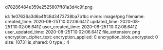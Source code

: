 d78286484e359e2525807ff81a3d4c9f.png

id: 1e07626a3d6a4ffc8d3473738ba7b1bc
mime: image/png
filename: 
created_time: 2020-08-25T10:02:06.641Z
updated_time: 2020-08-25T10:02:06.641Z
user_created_time: 2020-08-25T10:02:06.641Z
user_updated_time: 2020-08-25T10:02:06.641Z
file_extension: png
encryption_cipher_text: 
encryption_applied: 0
encryption_blob_encrypted: 0
size: 10731
is_shared: 0
type_: 4